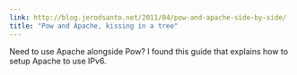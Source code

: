```yaml
---
link: http://blog.jerodsanto.net/2011/04/pow-and-apache-side-by-side/
title: "Pow and Apache, kissing in a tree"
---
```


Need to use Apache alongside Pow? I found this guide that explains how to
setup Apache to use IPv6.
